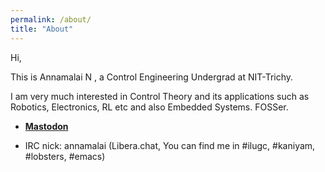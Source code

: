 ```yaml
---
permalink: /about/
title: "About"
---
```


Hi,

This is Annamalai N , a Control Engineering Undergrad at NIT-Trichy. 

I am very much interested in Control Theory and its applications such as Robotics, Electronics, RL etc and also Embedded Systems. FOSSer.


- [**Mastodon**](https://mathstodon.xyz/@annamalai)

- IRC nick: annamalai (Libera.chat, You can find me in #ilugc, #kaniyam, #lobsters, #emacs)

